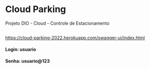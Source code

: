 # Cloud Parking
Projeto DIO - Cloud - Controle de Estacionamento
##
https://cloud-parking-2022.herokuapp.com/swagger-ui/index.html
#### Login: usuario
#### Senha: usuario@123
#

